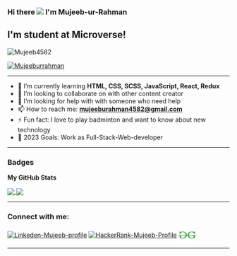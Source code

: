 ### Hi there ![](https://user-images.githubusercontent.com/18350557/176309783-0785949b-9127-417c-8b55-ab5a4333674e.gif) I'm Mujeeb-ur-Rahman

## I'm student at Microverse!


<!--
**Mujeeb4582/Mujeeb4582** is a ✨ _special_ ✨ repository because its `README.md` (this file) appears on your GitHub profile.

Here are some ideas to get you started:

- 🔭 I’m currently working on ... -->


<p align="left"> <img src="https://komarev.com/ghpvc/?username=Mujeeb4582&label=Profile%20views&color=0e75b6&style=flat" alt="Mujeeb4582" /> </p>
<p align="left"> <a href="https://twitter.com/Mujeebu93992980" target="blank"><img src="https://img.shields.io/twitter/follow/Mujeeb?logo=twitter&style=for-the-badge" alt="Mujeeburrahman" /></a> </p>

---



- 🌱 I’m currently learning **HTML, CSS, SCSS, JavaScript, React, Redux**
- 👯 I’m looking to collaborate on with other content creator
- 🤔 I’m looking for help with with someone who need help
- 📫 How to reach me: **mujeeburahman4582@gmail.com**
- ⚡ Fun fact: I love to play badminton and want to know about new technology
- 🥅 2023 Goals: Work as Full-Stack-Web-developer


--- 

### Badges

<b>My GitHub Stats</b>

<a href="#">
  <img height="160px" align="center" src="https://github-readme-stats.vercel.app/api?username=Mujeeb4582&show_icons=true&theme=cobalt&layout=compact" />
</a>

<a href="#">
  <img height="160px" align="center" src="https://github-readme-stats.vercel.app/api/top-langs/?username=Mujeeb4582&langs_count=8&theme=cobalt&layout=compact" />
</a>

---

### Connect with me:

<a href="https://www.linkedin.com/in/mujeeb-ur-rahman-54268011a/" target="blank"><img align="center" src="https://raw.githubusercontent.com/rahuldkjain/github-profile-readme-generator/master/src/images/icons/Social/linked-in-alt.svg" alt="Linkeden-Mujeeb-profile" height="20" width="30" /></a>
<a href="https://www.hackerrank.com/rumi17825" target="blank"><img align="center" src="https://raw.githubusercontent.com/rahuldkjain/github-profile-readme-generator/master/src/images/icons/Social/hackerrank.svg" alt="HackerRank-Mujeeb-Profile" height="30" width="40" /></a>
<a href="https://auth.geeksforgeeks.org/user/rumi1w8ry" target="blank"><img align="center" src="icons8-geeksforgeeks-96.svg" alt="GeeksforGeeks-Mujeeb-Profile" height="30" width="40" /></a>

---
